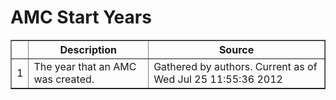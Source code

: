 # AMC Start Years <!-- html table generated in R 2.15.1 by xtable 1.7-0 package -->
<!-- Wed Jul 25 11:55:36 2012 -->
<TABLE border=1>
<TR> <TH>  </TH> <TH> Description </TH> <TH> Source </TH>  </TR>
  <TR> <TD align="right"> 1 </TD> <TD> The year that an AMC was created. </TD> <TD> Gathered by authors. Current as of Wed Jul 25 11:55:36 2012 </TD> </TR>
   </TABLE>
